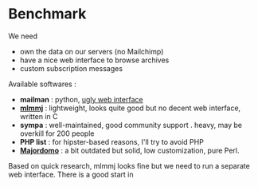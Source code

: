 # Benchmark

We need

* own the data on our servers (no Mailchimp)
* have a nice web interface to browse archives
* custom subscription messages 


Available softwares :

* **mailman** : python, [ugly web interface](http://quantrimang.com/photos/image/102011/25/Mailman-8.png)
* **[mlmmj](http://mlmmj.org)** : lightweight, looks quite good but no decent web interface, written in C
* **sympa** : well-maintained, good community support . heavy, may be overkill for 200 people 
* **PHP list** : for hipster-based reasons, I'll try to avoid PHP
* **[Majordomo](http://www.sympa.org/documentation/sympa-versus-majordomo-gb.html)** :  a bit outdated but solid, low customization, pure Perl.


Based on quick research, mlmmj looks fine but we need to run a separate web interface.
There is a good start in 

